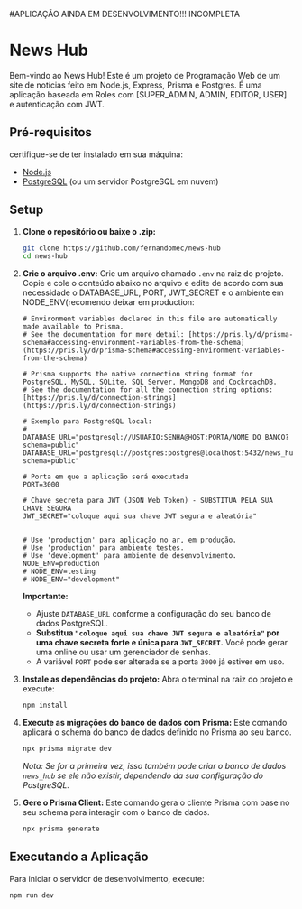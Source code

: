 #APLICAÇÃO AINDA EM DESENVOLVIMENTO!!! INCOMPLETA
# News Hub

Bem-vindo ao News Hub! Este é um projeto de Programação Web de um site de notícias feito em Node.js, Express, Prisma e Postgres. É uma aplicação baseada em Roles com [SUPER_ADMIN, ADMIN, EDITOR, USER] e autenticação com JWT.

## Pré-requisitos
certifique-se de ter instalado em sua máquina:
* [Node.js](https://nodejs.org/)
* [PostgreSQL](https://www.postgresql.org/) (ou um servidor PostgreSQL em nuvem)

## Setup

1.  **Clone o repositório ou baixe o .zip:**
    ```bash
    git clone https://github.com/fernandomec/news-hub
    cd news-hub
    ```

2.  **Crie o arquivo .env:**
    Crie um arquivo chamado `.env` na raiz do projeto. Copie e cole o conteúdo abaixo no arquivo e edite de acordo com sua necessidade o DATABASE_URL, PORT, JWT_SECRET e o ambiente em NODE_ENV(recomendo deixar em production:

    ```env
    # Environment variables declared in this file are automatically made available to Prisma.
    # See the documentation for more detail: [https://pris.ly/d/prisma-schema#accessing-environment-variables-from-the-schema](https://pris.ly/d/prisma-schema#accessing-environment-variables-from-the-schema)

    # Prisma supports the native connection string format for PostgreSQL, MySQL, SQLite, SQL Server, MongoDB and CockroachDB.
    # See the documentation for all the connection string options: [https://pris.ly/d/connection-strings](https://pris.ly/d/connection-strings)

    # Exemplo para PostgreSQL local:
    # DATABASE_URL="postgresql://USUARIO:SENHA@HOST:PORTA/NOME_DO_BANCO?schema=public"
    DATABASE_URL="postgresql://postgres:postgres@localhost:5432/news_hub?schema=public"

    # Porta em que a aplicação será executada
    PORT=3000

    # Chave secreta para JWT (JSON Web Token) - SUBSTITUA PELA SUA CHAVE SEGURA
    JWT_SECRET="coloque aqui sua chave JWT segura e aleatória"

    
    # Use 'production' para aplicação no ar, em produção.
    # Use 'production' para ambiente testes.
    # Use 'development' para ambiente de desenvolvimento.
    NODE_ENV=production
    # NODE_ENV=testing
    # NODE_ENV="development"
    ```

    **Importante:**
    * Ajuste `DATABASE_URL` conforme a configuração do seu banco de dados PostgreSQL.
    * **Substitua `"coloque aqui sua chave JWT segura e aleatória"` por uma chave secreta forte e única para `JWT_SECRET`.** Você pode gerar uma online ou usar um gerenciador de senhas.
    * A variável `PORT` pode ser alterada se a porta `3000` já estiver em uso.

3.  **Instale as dependências do projeto:**
    Abra o terminal na raiz do projeto e execute:
    ```bash
    npm install
    ```

4.  **Execute as migrações do banco de dados com Prisma:**
    Este comando aplicará o schema do banco de dados definido no Prisma ao seu banco.
    ```bash
    npx prisma migrate dev
    ```
    *Nota: Se for a primeira vez, isso também pode criar o banco de dados `news_hub` se ele não existir, dependendo da sua configuração do PostgreSQL.*

5.  **Gere o Prisma Client:**
    Este comando gera o cliente Prisma com base no seu schema para interagir com o banco de dados.
    ```bash
    npx prisma generate
    ```

## Executando a Aplicação

Para iniciar o servidor de desenvolvimento, execute:

```bash
npm run dev
